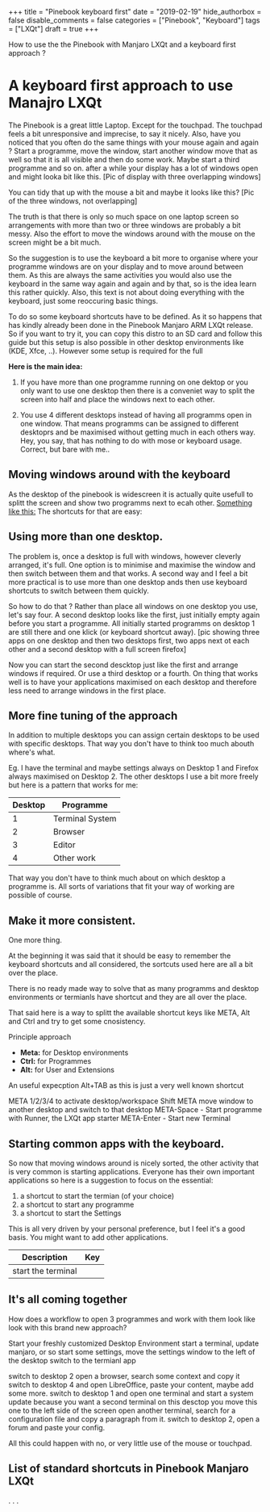 +++
title = "Pinebook keyboard first"
date = "2019-02-19"
hide_authorbox = false
disable_comments = false
categories = ["Pinebook", "Keyboard"]
tags = ["LXQt"]
draft = true
+++

How to use the the Pinebook with Manjaro LXQt and a keyboard first approach ?

<!--more-->

# A keyboard first approach to use Manajro LXQt


The Pinebook is a great little Laptop. Except for the touchpad. 
The touchpad feels a bit unresponsive and imprecise, to say it nicely. 
Also, have you noticed that you often do the same things with your mouse again and again ?
Start a programme, move the window, start another window move that as well so that it is all visible and then do some work. Maybe start a third programme and so on.
after a while your display has a lot of windows open and might looka bit like this.
[Pic of display with three overlapping windows]


You can tidy that up with the mouse a bit and maybe it looks like this?
[Pic of the three windows, not overlapping]

The truth is that there is only so much space on one laptop screen so arrangements with more than two or three windows are probably a bit messy. Also the effort to move the windows around with the mouse on the screen might be a bit much. 

So the suggestion is to use the keyboard a bit more to organise where your programme windows are on your display and to move around  between them. 
As this are always the same activities you would also use the keyboard in the same way again and again and by that, so is the idea learn this rather quickly. 
Also, this text is not about doing everything with the keyboard, just some reoccuring basic things.

To do so some keyboard shortcuts have to be defined. 
As it so happens that has kindly already been done in the Pinebook Manjaro ARM LXQt release. 
So if you want to try it, you can copy this distro to an SD card and follow this guide but this setup is also possible in  other desktop environments like (KDE, Xfce, ..). 
However some setup is required for the full

**Here is the  main idea:**

1. If you have more than one programme running on one dektop or you only want to use one desktop then there is a conveniet way to split the screen into half and place the windows next to each other.

2. You use 4 different desktops instead of having all programms open in one window.  That means programms can be assigned to different desktoprs and be maximised without getting much in each others way. Hey, you say, that has nothing to do with mose or keyboard usage. Correct, but bare with me..

## Moving windows around with the keyboard

As the desktop of the pinebook is widescreen it is actually quite usefull to splitt the screen and show two programms next to ecah other.
[Something like this:](images/splitt-screen1.png)
The shortcuts for that are easy:




## Using more than one desktop.

The problem is, once a desktop is full with windows, however cleverly arranged, it's full.
One option is to minimise and maximise the window and then switch between them and that works.
A second way and I feel a bit more practical is to use more than one desktop ands then use keyboard shortcuts to switch between them quickly.

So how to do that ?
Rather than place all windows on one desktop you use, let's say four. A second desktop looks like the first, just initially empty again before you start a programme. All initially started programms on desktop 1 are still there and one klick (or keyboard shortcut away).
[pic showing three apps on one desktop and then two desktops first, two apps next ot each other and a second desktop with a full screen firefox]


Now you can start the second descktop just like the first and arrange windows if required. Or use a third desktop or a fourth. On thing that works well is to have your applications maximised on each desktop and therefore less need to arrange windows in the first place.



## More fine tuning of the approach

In addition to multiple desktops you can assign certain desktops to be used with specific desktops. That way you don't have to think too much abouth where's what.

Eg. I have the terminal and maybe settings always on Desktop 1 and Firefox always maximised on Desktop 2. The other desktops I use a bit more freely but here is a pattern that works for me:


| Desktop | Programme |
| -----   | -----     |
| 1       | Terminal  System |
| 2       | Browser   |
| 3       | Editor    |
| 4       | Other work      |
That way you don't have to think much about on which desktop a programme is. All sorts of variations that fit your way of working are possible of course.




## Make it more consistent.

One more thing.

At the beginning it was said that it should be easy to remember the keyboard shortcuts and all considered, the sortcuts used here are all a bit over the place.

There is no ready made way to solve that as many programms and desktop environments or termianls have shortcut and they are all over the place.

That said here is a way to splitt the available shortcut keys like META, Alt and Ctrl and try to get some cnosistency.

Principle approach

- **Meta:** 	for Desktop environments
- **Ctrl:** 	for Programmes
- **Alt:**	 	for User and Extensions

An useful expecption Alt+TAB as this is just a very well known shortcut

META 1/2/3/4 to activate desktop/workspace
Shift META move window to another desktop and switch to that desktop
META-Space - Start programme with Runner, the LXQt app starter
META-Enter - Start new Terminal


## Starting common apps with the keyboard.

So now that moving windows around is nicely sorted, the other activity that is very common is starting applications.
Everyone has their own important applications so here is a suggestion to focus on the essential:

1. a shortcut to start the termian (of your choice)
2. a shortcut to start any programme
3. a shortcut to start the Settings

This is all very driven by your personal preference, but I feel it's a good basis. You might want to add other applications.

| Description | Key |
| --- | --- |
| start the terminal |


## It's all coming together

How does a workflow to open 3 programmes and work with them look like look with this brand new approach?

Start your freshly customized Desktop Environment
start a terminal, update manjaro, or so
start some settings, move the settings window to the left of the desktop
switch to the termianl app

switch to desktop 2
open a browser, search some context and copy it
switch to desktop 4 and open LibreOffice, paste your content, maybe add some more.
switch to desktop 1 and open one terminal and start a system update
because you want a second terminal on this desctop you move this one to the left side of the screen
open another terminal, search for a configuration file and copy a paragraph from it.
switch to desktop 2, open a forum and paste your config.

All this could happen with no, or very little use of the mouse or touchpad.

## List of standard shortcuts in Pinebook Manjaro LXQt

.
.
.
